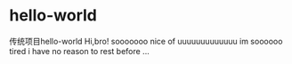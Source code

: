 # hello-world
传统项目hello-world
Hi,bro!
sooooooo nice of uuuuuuuuuuuuu
im soooooo
tired
i have no reason to rest
before ...
